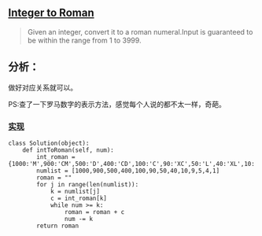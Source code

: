## [Integer to Roman](https://leetcode.com/problems/integer-to-roman/#/description)

>Given an integer, convert it to a roman numeral.Input is guaranteed to be within the range from 1 to 3999.


## 分析：

做好对应关系就可以。

PS:查了一下罗马数字的表示方法，感觉每个人说的都不太一样，奇葩。

### [实现](../sourcecode/IntegertoRoman.py)
```
class Solution(object):
    def intToRoman(self, num):
        int_roman = {1000:'M',900:'CM',500:'D',400:'CD',100:'C',90:'XC',50:'L',40:'XL',10:'X',9:'IX',5:'V',4:'IV',1:'I'}        
        numlist = [1000,900,500,400,100,90,50,40,10,9,5,4,1]
        roman = ""
        for j in range(len(numlist)):
            k = numlist[j]
            c = int_roman[k]
            while num >= k:
                roman = roman + c
                num -= k
        return roman
```


  
